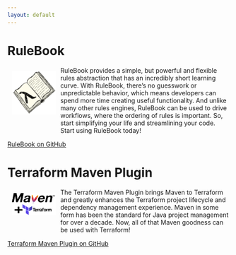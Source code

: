 ```yaml
---
layout: default
---
```


# RuleBook
<img src="RuleBook.png" width="100px" align="left" style="margin: 10px 10px 30px 10px;"> RuleBook provides a simple, but powerful and flexible rules abstraction that has an incredibly short learning curve.
With RuleBook, there’s no guesswork or unpredictable behavior, which means developers can spend more time creating useful functionality. And unlike many other rules engines, RuleBook can be used to drive workflows, where the ordering of rules is important. So, start simplifying your life and streamlining your code. Start using RuleBook today!

<a href="https://github.com/deliveredtechnologies/rulebook">RuleBook on GitHub</a>

# Terraform Maven Plugin
<img src="MavenTerraform.png" width="100px" align="left" style="margin: 10px 10px 30px 10px;">The Terraform Maven Plugin brings Maven to Terraform and greatly enhances the Terraform project lifecycle and dependency management experience. Maven in some form has been the standard for Java project management for over a decade. Now, all of that Maven goodness can be used with Terraform!

<a href="https://github.com/deliveredtechnologies/terraform-maven">Terraform Maven Plugin on GitHub</a>